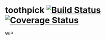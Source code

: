 # toothpick [![Build Status](https://travis-ci.org/stephanenicolas/toothpick.svg?branch=master)](https://travis-ci.org/stephanenicolas/toothpick) [![Coverage Status](https://coveralls.io/repos/github/stephanenicolas/toothpick/badge.svg?branch=master)](https://coveralls.io/github/stephanenicolas/toothpick?branch=master)
WIP
